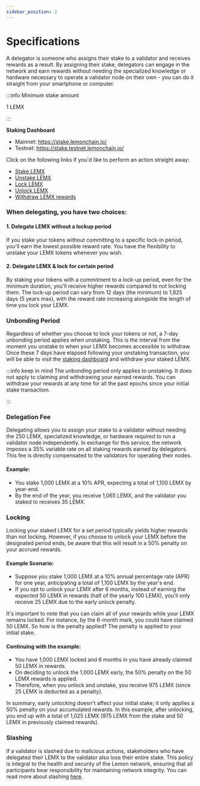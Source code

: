 ```yaml
---
sidebar_position: 2
---
```


# Specifications

A delegator is someone who assigns their stake to a validator and receives rewards as a result. By assigning their stake, delegators can engage in the network and earn rewards without needing the specialized knowledge or hardware necessary to operate a validator node on their own - you can do it straight from your smartphone or computer.

:::info Minimum stake amount

1 LEMX 

:::


**Staking Dashboard**

- Mainnet: https://stake.lemonchain.io/
- Testnet: https://stake.testnet.lemonchain.io/

Click on the following links if you'd like to perform an action straight away:

- [Stake LEMX](/docs/Roles/Delegator/How%20to%20stake/staking)
- [Unstake LEMX](/docs/Roles/Delegator/How%20to%20stake/unstaking)
- [Lock LEMX](/docs/Roles/Delegator/How%20to%20stake/locking)
- [Unlock LEMX](/docs/Roles/Delegator/How%20to%20stake/unlocking)
- [Withdraw LEMX rewards](/docs/Roles/Delegator/How%20to%20stake/rewards)

### When delegating, you have two choices:

#### 1. Delegate LEMX without a lockup period

If you stake your tokens without committing to a specific lock-in period, you'll earn the lowest possible reward rate. You have the flexibility to unstake your LEMX tokens whenever you wish.

#### 2. Delegate LEMX & lock for certain period

By staking your tokens with a commitment to a lock-up period, even for the minimum duration, you'll receive higher rewards compared to not locking them. The lock-up period can vary from 12 days (the minimum) to 1,825 days (5 years max), with the reward rate increasing alongside the length of time you lock your LEMX.

### Unbonding Period

Regardless of whether you choose to lock your tokens or not, a 7-day unbonding period applies when unstaking. This is the interval from the moment you unstake to when your LEMX becomes accessible to withdraw. Once these 7 days have elapsed following your unstaking transaction, you will be able to visit the [staking dashboard](https://stake.lemonchain.io/) and withdraw your staked LEMX.

:::info keep in mind
The unbonding period only applies to unstaking. It does not apply to claiming and withdrawing your earned rewards. You can withdraw your rewards at any time for all the past epochs since your initial stake transaction. 

:::

### Delegation Fee

Delegating allows you to assign your stake to a validator without needing the 250 LEMX, specialized knowledge, or hardware required to run a validator node independently. In exchange for this service, the network imposes a 35% variable rate on all staking rewards earned by delegators. This fee is directly compensated to the validators for operating their nodes.

#### Example:

- You stake 1,000 LEMX at a 10% APR, expecting a total of 1,100 LEMX by year-end.
- By the end of the year, you receive 1,065 LEMX, and the validator you staked to receives 35 LEMX.


### Locking 

Locking your staked LEMX for a set period typically yields higher rewards than not locking. However, if you choose to unlock your LEMX before the designated period ends, be aware that this will result in a 50% penalty on your accrued rewards.

#### Example Scenario:

- Suppose you stake 1,000 LEMX at a 10% annual percentage rate (APR) for one year, anticipating a total of 1,100 LEMX by the year's end.
- If you opt to unlock your LEMX after 6 months, instead of earning the expected 50 LEMX in rewards (half of the yearly 100 LEMX), you'll only receive 25 LEMX due to the early unlock penalty.

It's important to note that you can claim all of your rewards while your LEMX remains locked. For instance, by the 6-month mark, you could have claimed 50 LEMX. So how is the penalty applied? The penalty is applied to your initial stake. 

#### Continuing with the example:

- You have 1,000 LEMX locked and 6 months in you have already claimed 50 LEMX in rewards.
- On deciding to unlock the 1,000 LEMX early, the 50% penalty on the 50 LEMX rewards is applied.
- Therefore, when you unlock and unstake, you receive 975 LEMX (since 25 LEMX is deducted as a penalty).

In summary, early unlocking doesn't affect your initial stake; it only applies a 50% penalty on your accumulated rewards. In this example, after unlocking, you end up with a total of 1,025 LEMX (975 LEMX from the stake and 50 LEMX in previously claimed rewards).

### Slashing

If a validator is slashed due to malicious actions, stakeholders who have delegated their LEMX to the validator also lose their entire stake. This policy is integral to the health and security of the Lemon network, ensuring that all participants bear responsibility for maintaining network integrity. You can read more about slashing [here](/docs/Roles/Validator/specifications#slashing).